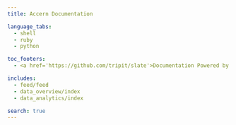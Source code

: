 ```yaml
---
title: Accern Documentation

language_tabs:
  - shell
  - ruby
  - python

toc_footers:
  - <a href='https://github.com/tripit/slate'>Documentation Powered by Slate</a>

includes:
  - feed/feed
  - data_overview/index
  - data_analytics/index

search: true
---
```

